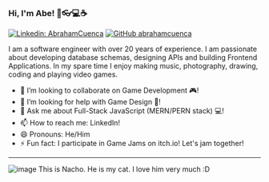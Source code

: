 ### Hi, I'm Abe! 👋👓💻☕

[![Linkedin: AbrahamCuenca](https://img.shields.io/badge/-abrahamcuenca-blue?style=flat-square&logo=Linkedin&logoColor=white&link=https://www.linkedin.com/in/abrahamcuenca/)](https://www.linkedin.com/in/abrahamcuenca/)
[![GitHub abrahamcuenca](https://img.shields.io/github/followers/abrahamcuenca?label=follow&style=social)](https://github.com/abrahamcuenca)

I am a software engineer with over 20 years of experience.
I am passionate about developing database schemas, designing APIs and building Frontend Applications.
In my spare time I enjoy making music, photography, drawing, coding and playing video games.

- 👯 I’m looking to collaborate on Game Development 🎮!
- 🤔 I’m looking for help with Game Design 🎲!
- 💬 Ask me about Full-Stack JavaScript (MERN/PERN stack) 💻!
- 📫 How to reach me: LinkedIn!
- 😄 Pronouns: He/Him 
- ⚡ Fun fact: I participate in Game Jams on itch.io! Let's jam together!

---
![image](https://github.com/user-attachments/assets/bb1d2aa2-e18b-4e87-9f68-0fe72b054a6e)
This is Nacho. He is my cat. I love him very much :D
